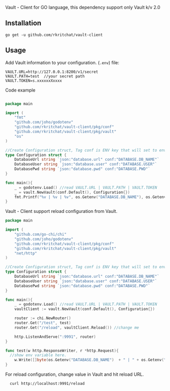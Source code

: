 Vault - Client for GO language, this dependency support only Vault k/v 2.0

## Installation
```shell
go get -u github.com/rkritchat/vault-client

```

## Usage
Add Vault information to your configuration. (`.env`) file:

```shell
VAULT.URL=http://127.0.0.1:8200/v1/secret
VAULT.PATH=test  //your secret path
VAULT.TOKEN=s.xxxxxxXxxxx
```

Code example

```go

package main

import (
	"fmt"
	"github.com/joho/godotenv"
	"github.com/rkritchat/vault-client/pkg/conf"
	"github.com/rkritchat/vault-client/pkg/vault"
	"os"
)

//Create Configuration struct, Tag conf is ENV key that will set to envrionment variable.
type Configuration struct {
	DatabaseUrl string `json:"database.url" conf:"DATABASE.DB_NAME"`
	DatabaseUser string `json:"database.user" conf:"DATABASE.USER"`
	DatabasePwd string `json:"database.pwd" conf:"DATABASE.PWD"`
}

func main(){
	_ = godotenv.Load() //read VAULT.URL | VAULT.PATH | VAULT.TOKEN
	_ = vault.NewVault(conf.Default(), Configuration{})
	fmt.Printf("%v | %v | %v", os.Getenv("DATABASE.DB_NAME"), os.Getenv("DATABASE.USER"),os.Getenv("DATABASE.PWD"))
}

```

Vault - Client support reload configuration from Vault.

```go
package main

import (
	"github.com/go-chi/chi"
	"github.com/joho/godotenv"
	"github.com/rkritchat/vault-client/pkg/conf"
	"github.com/rkritchat/vault-client/pkg/vault"
	"net/http"
)

//Create Configuration struct, Tag conf is ENV key that will set to envrionment variable.
type Configuration struct {
	DatabaseUrl string `json:"database.url" conf:"DATABASE.DB_NAME"`
	DatabaseUser string `json:"database.user" conf:"DATABASE.USER"`
	DatabasePwd string `json:"database.pwd" conf:"DATABASE.PWD"`
}

func main(){
	_ = godotenv.Load() //read VAULT.URL | VAULT.PATH | VAULT.TOKEN
	vaultClient := vault.NewVault(conf.Default(), Configuration{})

	router := chi.NewRouter()
	router.Get("/test", test)
	router.Get("/reload", vaultClient.Reload()) //change me

	http.ListenAndServe(":9991", router)
}

func test(w http.ResponseWriter, r *http.Request){
  //show env variable here.
	w.Write([]byte(os.Getenv("DATABASE.DB_NAME")  + " | " + os.Getenv("DATABASE.USER") + " | " + os.Getenv("DATABASE.PWD")))
}

```

For reload configuration, change value in Vault and hit reload URL.
```shell
  curl http://localhost:9991/reload
```

